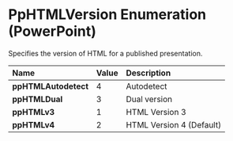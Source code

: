 
# PpHTMLVersion Enumeration (PowerPoint)

Specifies the version of HTML for a published presentation.



|**Name**|**Value**|**Description**|
|:-----|:-----|:-----|
|**ppHTMLAutodetect**|4|Autodetect|
|**ppHTMLDual**|3|Dual version|
|**ppHTMLv3**|1|HTML Version 3|
|**ppHTMLv4**|2|HTML Version 4 (Default)|

